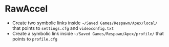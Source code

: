 # RawAccel

- Create two symbolic links inside `~/Saved Games/Respawn/Apex/local/` that points to `settings.cfg` and `videoconfig.txt`
- Create a symbolic link inside `~/Saved Games/Respawn/Apex/profile/` that points to `profile.cfg`